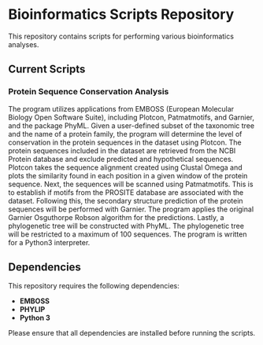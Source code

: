 # Bioinformatics Scripts Repository

This repository contains scripts for performing various bioinformatics analyses. 

## Current Scripts

### Protein Sequence Conservation Analysis

The program utilizes applications from EMBOSS (European Molecular Biology Open Software Suite), including Plotcon, Patmatmotifs, and Garnier, and the package PhyML. Given a user-defined subset of the taxonomic tree and the name of a protein family, the program will determine the level of conservation in the protein sequences in the dataset using Plotcon. The protein sequences included in the dataset are retrieved from the NCBI Protein database and exclude predicted and hypothetical sequences. Plotcon takes the sequence alignment created using Clustal Omega and plots the similarity found in each position in a given window of the protein sequence. Next, the sequences will be scanned using Patmatmotifs. This is to establish if motifs from the PROSITE database are associated with the dataset. Following this, the secondary structure prediction of the protein sequences will be performed with Garnier. The program applies the original Garnier Osguthorpe Robson algorithm for the predictions. Lastly, a phylogenetic tree will be constructed with PhyML. The phylogenetic tree will be restricted to a maximum of 100 sequences. The program is written for a Python3 interpreter.

## Dependencies

This repository requires the following dependencies:

- **EMBOSS**
- **PHYLIP**
- **Python 3**

Please ensure that all dependencies are installed before running the scripts.
